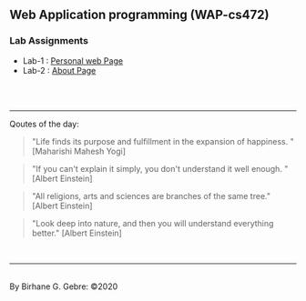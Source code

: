 ## Web Application programming (WAP-cs472)
### Lab Assignments

- Lab-1 : [Personal web Page](https://birhanegg.github.io/cs472/lab1/)
- Lab-2 : [About Page](https://birhanegg.github.io/cs472/lab2/about.html)

<br><br><hr> Qoutes of the day: 

> "Life finds its purpose and fulfillment in the expansion of happiness.  " [Maharishi Mahesh Yogi]

> "If you can't explain it simply, you don't understand it well enough. " [Albert Einstein]

> "All religions, arts and sciences are branches of the same tree." [Albert Einstein]

> "Look deep into nature, and then you will understand everything better." [Albert Einstein]



<br><hr><br>
By Birhane G. Gebre: &copy;2020